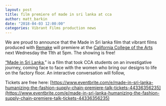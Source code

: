 ```yaml
---
layout: post
title: film premiere of made in sri lanka at cca
author: matt_barkin
date: "2018-04-03 12:00:00"
categories: Vibrant Films production news
---
```


We are proud to announce that the Made in Sri lanka film that vibrant films produced with [Remake](http://remake.world/) will premiere at the [California College of the Arts](https://www.cca.edu/about/virtual-tour/san-francisco) next Wednesday the 11th at 5pm. The showing is free!

[“Made in Sri Lanka](http://remake.world/films/made-in-sri-lanka-trailer/),” is a film that took CCA students on an investigative journey, coming face to face with the women who bring our designs to life on the factory floor. An interactive conversation will follow,

Tickets are free here: [https://www.eventbrite.com/e/made-in-sri-lanka-humanizing-the-fashion-supply-chain-premiere-talk-tickets-44336356235](https://www.eventbrite.com/e/made-in-sri-lanka-humanizing-the-fashion-supply-chain-premiere-talk-tickets-44336356235)
